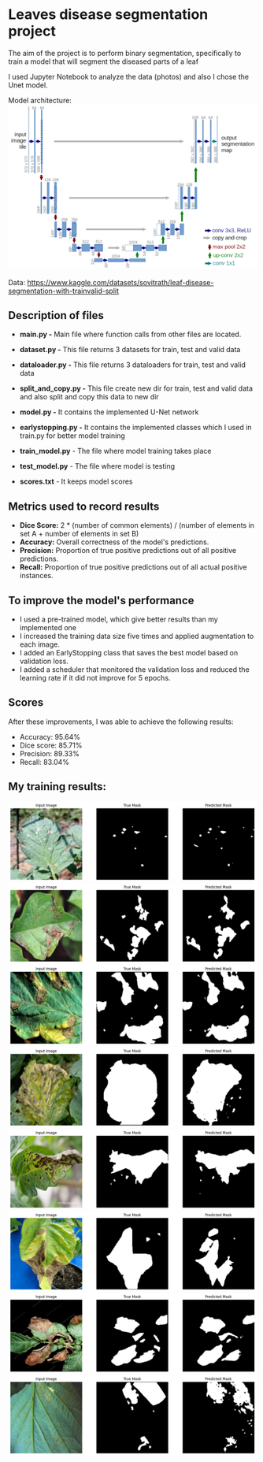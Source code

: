 # Leaves disease segmentation project

The aim of the project is to perform binary segmentation, specifically to train a model that will segment the diseased parts of a leaf

I used Jupyter Notebook to analyze the data (photos) and also I chose the Unet model.


Model architecture: 
![U-Net_Architecture](https://github.com/krystianbrynski/Leaves-disease-segmentation/raw/main/photos/Unet.png)

Data: https://www.kaggle.com/datasets/sovitrath/leaf-disease-segmentation-with-trainvalid-split

## Description of files
- **main.py -**
  Main file where function calls from other files are located.

- **dataset.py -**
  This file returns 3 datasets for train, test and valid data

- **dataloader.py -**
  This file returns 3 dataloaders for train, test and valid data

- **split_and_copy.py -**
   This file create new dir for train, test and valid data and also split and copy this data to new dir
- **model.py -**
   It contains the implemented U-Net network
- **earlystopping.py -** 
   It contains the implemented classes which I used in train.py for better model training

- **train_model.py** - 
  The file where model training takes place

- **test_model.py** - The file where model is testing

- **scores.txt** - It keeps model scores

## Metrics used to record results

- **Dice Score:** 2 * (number of common elements) / (number of elements in set A + number of elements in set B)
- **Accuracy:** Overall correctness of the model's predictions.
- **Precision:** Proportion of true positive predictions out of all positive predictions.
- **Recall:** Proportion of true positive predictions out of all actual positive instances.

## To improve the model's performance

- I used a pre-trained model, which give better results than my implemented one
- I increased the training data size five times and applied augmentation to each image.
- I added an EarlyStopping class that saves the best model based on validation loss.
- I added a scheduler that monitored the validation loss and reduced the learning rate if it did not improve for 5 epochs.


## Scores
After these improvements, I was able to achieve the following results:
- Accuracy: 95.64%
- Dice score: 85.71%
- Precision: 89.33%
- Recall: 83.04%

## My training results:
![U-Net Architecture](https://github.com/krystianbrynski/Leaves-disease-segmentation/raw/main/photos/output0.png)
![U-Net Architecture](https://github.com/krystianbrynski/Leaves-disease-segmentation/raw/main/photos/output1.png)
![U-Net Architecture](https://github.com/krystianbrynski/Leaves-disease-segmentation/raw/main/photos/output2.png)
![U-Net Architecture](https://github.com/krystianbrynski/Leaves-disease-segmentation/raw/main/photos/output3.png)
![U-Net Architecture](https://github.com/krystianbrynski/Leaves-disease-segmentation/raw/main/photos/output4.png)
![U-Net Architecture](https://github.com/krystianbrynski/Leaves-disease-segmentation/raw/main/photos/output5.png)
![U-Net Architecture](https://github.com/krystianbrynski/Leaves-disease-segmentation/raw/main/photos/output6.png)
![U-Net Architecture](https://github.com/krystianbrynski/Leaves-disease-segmentation/raw/main/photos/output7.png)


















